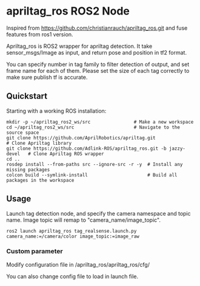 # apriltag_ros ROS2 Node

Inspired from https://github.com/christianrauch/apriltag_ros.git and fuse features from ros1 version.

Apriltag_ros is ROS2 wrapper for apriltag detection. It take sensor_msgs/Image as input, and return pose and position in tf2 format.

You can specify number in tag family to filter detection of output, and set frame name for each of them. Please set the size of each tag correctly to make sure publish tf is accurate.

## Quickstart

Starting with a working ROS installation:

```
mkdir -p ~/apriltag_ros2_ws/src                # Make a new workspace 
cd ~/apriltag_ros2_ws/src                      # Navigate to the source space
git clone https://github.com/AprilRobotics/apriltag.git                  # Clone Apriltag library
git clone https://github.com/Adlink-ROS/apriltag_ros.git -b jazzy-devel   # Clone Apriltag ROS wrapper
cd ..               
rosdep install --from-paths src --ignore-src -r -y  # Install any missing packages
colcon build --symlink-install                      # Build all packages in the workspace
```

## Usage

Launch tag detection node, and specify the camera namespace and topic name. Image topic will remap to "camera_name/image_topic".

```
ros2 launch apriltag_ros tag_realsense.launch.py camera_name:=/camera/color image_topic:=image_raw
```

### Custom parameter

Modify configuration file in /apriltag_ros/apriltag_ros/cfg/

You can also change config file to load in launch file.
